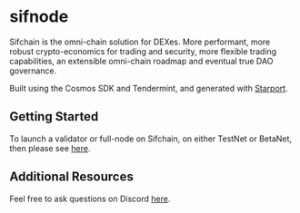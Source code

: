 # sifnode

Sifchain is the omni-chain solution for DEXes. More performant, more robust crypto-economics for trading and security, more flexible trading capabilities, an extensible omni-chain roadmap and eventual true DAO governance.

Built using the Cosmos SDK and Tendermint, and generated with [Starport](https://github.com/tendermint/starport).

## Getting Started

To launch a validator or full-node on Sifchain, on either TestNet or BetaNet, then please see [here](https://github.com/Sifchain/sifchain-validators).

## Additional Resources

Feel free to ask questions on Discord [here](https://discord.gg/vdNRZBttC8).
